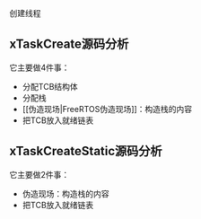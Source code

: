 创建线程

## xTaskCreate源码分析

它主要做4件事：

* 分配TCB结构体
* 分配栈
* [[伪造现场|FreeRTOS伪造现场]]：构造栈的内容
* 把TCB放入就绪链表



## xTaskCreateStatic源码分析

它主要做2件事：

* 伪造现场：构造栈的内容
* 把TCB放入就绪链表

